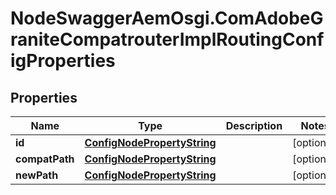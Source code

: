 # NodeSwaggerAemOsgi.ComAdobeGraniteCompatrouterImplRoutingConfigProperties

## Properties

Name | Type | Description | Notes
------------ | ------------- | ------------- | -------------
**id** | [**ConfigNodePropertyString**](ConfigNodePropertyString.md) |  | [optional] 
**compatPath** | [**ConfigNodePropertyString**](ConfigNodePropertyString.md) |  | [optional] 
**newPath** | [**ConfigNodePropertyString**](ConfigNodePropertyString.md) |  | [optional] 


